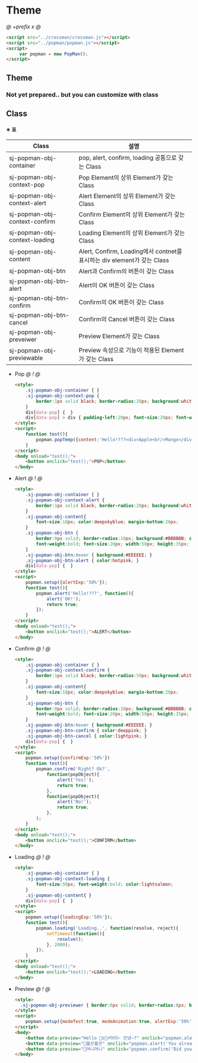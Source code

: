 # Theme

*@* *+prefix* *x* *@* 
```html
<script src="../crossman/crossman.js"></script>
<script src="../popman/popman.js"></script>
<script>
     var popman = new PopMan();
</script> 
```



## Theme
### Not yet prepared.. but you can customize with class



## Class
#### ※ 표
Class | 설명 | 
-----|------|
sj-popman-obj-container | pop, alert, confirm, loading 공통으로 갖는 Class
sj-popman-obj-context-pop |  Pop Element의 상위 Element가 갖는 Class  
sj-popman-obj-context-alert | Alert Element의 상위  Element가 갖는 Class
sj-popman-obj-context-confirm | Confirm Element의 상위  Element가 갖는 Class
sj-popman-obj-context-loading | Loading Element의 상위  Element가 갖는 Class
sj-popman-obj-content | Alert, Confirm, Loading에서 contnet를 표시하는 div element가 갖는 Class 
sj-popman-obj-btn | Alert과 Confirm의 버튼이 갖는 Class
sj-popman-obj-btn-alert | Alert의 OK 버튼이 갖는 Class
sj-popman-obj-btn-confirm | Confirm의 OK 버튼이 갖는 Class
sj-popman-obj-btn-cancel | Confirm의 Cancel 버튼이 갖는 Class
sj-popman-obj-preveiwer | Preview Element가 갖는 Class
sj-popman-obj-previewable | Preview 속성으로 기능이 적용된 Element가 갖는 Class

- Pop
    *@* *!* *@*
    ```html
    <style>
        .sj-popman-obj-container { }
        .sj-popman-obj-context-pop {
            border:1px solid black; border-radius:20px; background:white;
        }
        div[data-pop] {  }
        div[data-pop] > div { padding-left:20px; font-size:20px; font-weight:bold; }
    </style>
    <script>
        function test(){
            popman.popTemp({content:'Hello!???<div>Apple<br/>Mango</div>'});
        }
    </script>
    <body onload="test();">
        <button onclick="test();">POP</button>
    </body>    
    ```

- Alert
    *@* *!* *@*
    ```html
    <style>
        .sj-popman-obj-container { }
        .sj-popman-obj-context-alert { 
            border:1px solid black; border-radius:20px; background:white;  
        }
        .sj-popman-obj-content{
            font-size:18px; color:deepskyblue; margin-bottom:20px;
        }   
        .sj-popman-obj-btn {
            border:0px solid; border-radius:10px; background:#BBBBBB; cursor:pointer;
            font-weight:bold; font-size:20px; width:50px; height:35px;
        }
        .sj-popman-obj-btn:hover { background:#EEEEEE; }
        .sj-popman-obj-btn-alert { color:hotpink; }       
        div[data-pop] {  }
    </style>
    <script>
        popman.setup({alertExp:'50%'});
        function test(){
            popman.alert('Hello!???', function(){
                alert('OK!');
                return true;
            });
        }   
    </script>
    <body onload="test();">
        <button onclick="test();">ALERT</button>
    </body>
    ```

- Confirm
    *@* *!* *@*
    ```html
    <style>
        .sj-popman-obj-container { }
        .sj-popman-obj-context-confirm { 
            border:1px solid black; border-radius:50px; background:white;
        }
        .sj-popman-obj-content{
            font-size:18px; color:deepskyblue; margin-bottom:20px;
        }
        .sj-popman-obj-btn {
            border:0px solid; border-radius:10px; background:#BBBBBB; cursor:pointer;
            font-weight:bold; font-size:20px; width:50px; height:35px;
        }
        .sj-popman-obj-btn:hover { background:#EEEEEE; }
        .sj-popman-obj-btn-confirm { color:deeppink; }
        .sj-popman-obj-btn-cancel { color:lightpink; }
        div[data-pop] {  }
    </style>
    <script>
        popman.setup({confirmExp:'50%'})
        function test(){
            popman.confirm('Right? Ok?',
                function(popObject){
                    alert('Yes!');
                    return true;
                },
                function(popObject){
                    alert('No!');
                    return true;
                },
            );
        }   
    </script>
    <body onload="test();">
        <button onclick="test();">CONFIRM</button>
    </body>
    ```

- Loading
    *@* *!* *@*
    ```html
    <style>
        .sj-popman-obj-container { }
        .sj-popman-obj-context-loading { 
            font-size:50px; font-weight:bold; color:lightsalmon;
        }
        .sj-popman-obj-content{ }
        div[data-pop] {  }
    </style>
    <script>
        popman.setup({loadingExp:'50%'});
        function test(){
            popman.loading('Loading..', function(resolve, reject){    
                setTimeout(function(){ 
                    resolve();
                }, 2000);
            });
        }   
    </script>
    <body onload="test();">
        <button onclick="test();">LOADING</button>
    </body>
    ```

- Preview
    *@* *!* *@*
    ```html
    <style>
      .sj-popman-obj-previewer { border:0px solid; border-radius:8px; background:#000000; color:#FFFFFF; font-size:30px;}
    </style>
    <script>
        popman.setup({modeTest:true, modeAnimation:true, alertExp:'50%', confirmExp:'80%'}).detect();
    </script>
    <body>
        <button data-preview="Hello 🙋‍♀️🙋‍♂️어이~ 안녕~?" onclick="popman.alert('Hello there?');">Hello</button>
        <button data-preview="💪불끈불끈" onclick="popman.alert('You already get power!');">Get power</button>
        <button data-preview="💎머니머니" onclick="popman.confirm('Did you get some money?');">Get money</button>
    </body>
    ```
